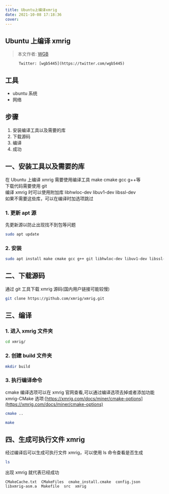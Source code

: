 ```yaml
---
title: Ubuntu上编译xmrig
date: 2021-10-08 17:18:36
cover:
---
```


## Ubuntu 上编译 xmrig

> 本文作者: [WGB](https://wgb5445.github.io/)

          Twitter: [wgb5445](https://twitter.com/wgb5445)

## 工具

- ubuntu 系统
- 网络

## 步骤

1. 安装编译工具以及需要的库
2. 下载源码
3. 编译
4. 成功

## 一、安装工具以及需要的库

在 Ubuntu 上编译 xmrig 需要使用编译工具 make cmake gcc g++等  
下载代码需要使用 git  
编译 xmrig 时可以使用附加库 libhwloc-dev libuv1-dev libssl-dev  
如果不需要这些库，可以在编译时加选项跳过

### 1. 更新 apt 源

先更新源以防止出现找不到包等问题

```sh
sudo apt update
```

### 2. 安装

```sh
sudo apt install make cmake gcc g++ git libhwloc-dev libuv1-dev libssl-dev
```

## 二、下载源码

通过 git 工具下载 xmrig 源码(国内用户链接可能较慢)

```sh
git clone https://github.com/xmrig/xmrig.git
```

## 三、编译

### 1. 进入 xmrig 文件夹

```sh
cd xmrig/
```

### 2. 创建 build 文件夹

```sh
mkdir build
```

### 3. 执行编译命令

cmake 编译选项可以在 xmrig 官网查看,可以通过编译选项去掉或者添加功能  
xmrig-CMake 选项:[https://xmrig.com/docs/miner/cmake-options](https://xmrig.com/docs/miner/cmake-options)

```sh
cmake ..
```

```sh
make
```

## 四、生成可执行文件 xmrig

经过编译后可以生成可执行文件 xmrig，可以使用 ls 命令查看是否生成

```sh
ls
```

出现 xmrig 就代表已经成功

```
CMakeCache.txt  CMakeFiles  cmake_install.cmake  config.json  libxmrig-asm.a  Makefile  src  xmrig
```
